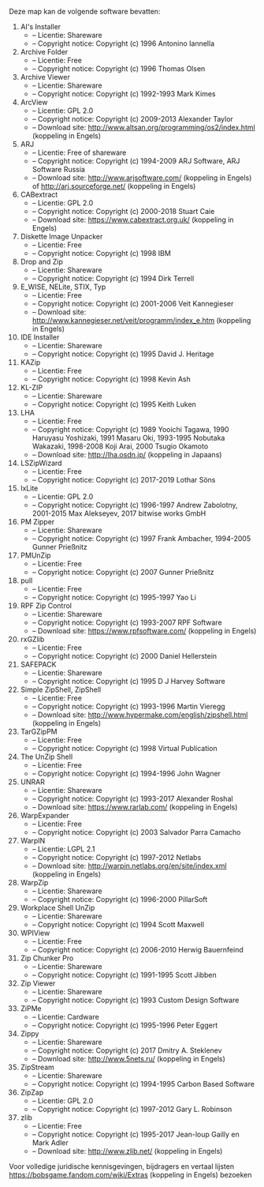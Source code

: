 ﻿Deze map kan de volgende software bevatten:

1. AI's Installer
   - – Licentie: Shareware
   - – Copyright notice: Copyright (c) 1996 Antonino Iannella
2. Archive Folder
   - – Licentie: Free
   - – Copyright notice: Copyright (c) 1996 Thomas Olsen
3. Archive Viewer
   - – Licentie: Shareware
   - – Copyright notice: Copyright (c) 1992-1993 Mark Kimes
4. ArcView
   - – Licentie: GPL 2.0
   - – Copyright notice: Copyright (c) 2009-2013 Alexander Taylor
   - – Download site: http://www.altsan.org/programming/os2/index.html (koppeling in Engels)
5. ARJ
   - – Licentie: Free of shareware
   - – Copyright notice: Copyright (c) 1994-2009 ARJ Software, ARJ Software Russia
   - – Download site: http://www.arjsoftware.com/ (koppeling in Engels) of http://arj.sourceforge.net/ (koppeling in Engels)
6. CABextract
   - – Licentie: GPL 2.0
   - – Copyright notice: Copyright (c) 2000-2018 Stuart Caie
   - – Download site: https://www.cabextract.org.uk/ (koppeling in Engels)
7. Diskette Image Unpacker
   - – Licentie: Free
   - – Copyright notice: Copyright (c) 1998 IBM
8. Drop and Zip
   - – Licentie: Shareware
   - – Copyright notice: Copyright (c) 1994 Dirk Terrell
9. E_WISE, NELite, STIX, Typ
   - – Licentie: Free
   - – Copyright notice: Copyright (c) 2001-2006 Veit Kannegieser
   - – Download site: http://www.kannegieser.net/veit/programm/index_e.htm (koppeling in Engels)
10. IDE Installer
    - – Licentie: Shareware
    - – Copyright notice: Copyright (c) 1995 David J. Heritage
11. KAZip
    - – Licentie: Free
    - – Copyright notice: Copyright (c) 1998 Kevin Ash
12. KL-ZIP
    - – Licentie: Shareware
    - – Copyright notice: Copyright (c) 1995 Keith Luken
13. LHA
    - – Licentie: Free
    - – Copyright notice: Copyright (c) 1989 Yooichi Tagawa, 1990 Haruyasu Yoshizaki, 1991 Masaru Oki, 1993-1995 Nobutaka Wakazaki, 1998-2008 Koji Arai, 2000 Tsugio Okamoto
    - – Download site: http://lha.osdn.jp/ (koppeling in Japaans)
14. LSZipWizard
    - – Licentie: Free
    - – Copyright notice: Copyright (c) 2017-2019 Lothar Söns
15. lxLite
    - – Licentie: GPL 2.0
    - – Copyright notice: Copyright (c) 1996-1997 Andrew Zabolotny, 2001-2015 Max Alekseyev, 2017 bitwise works GmbH
16. PM Zipper
    - – Licentie: Shareware
    - – Copyright notice: Copyright (c) 1997 Frank Ambacher, 1994-2005 Gunner Prießnitz
17. PMUnZip
    - – Licentie: Free
    - – Copyright notice: Copyright (c) 2007 Gunner Prießnitz
18. pull
    - – Licentie: Free
    - – Copyright notice: Copyright (c) 1995-1997 Yao Li
19. RPF Zip Control
    - – Licentie: Shareware
    - – Copyright notice: Copyright (c) 1993-2007 RPF Software
    - – Download site: https://www.rpfsoftware.com/ (koppeling in Engels)
20. rxGZlib
    - – Licentie: Free
    - – Copyright notice: Copyright (c) 2000 Daniel Hellerstein
21. SAFEPACK
    - – Licentie: Shareware
    - – Copyright notice: Copyright (c) 1995 D J Harvey Software
22. Simple ZipShell, ZipShell
    - – Licentie: Free
    - – Copyright notice: Copyright (c) 1993-1996 Martin Vieregg
    - – Download site: http://www.hypermake.com/english/zipshell.html (koppeling in Engels)
23. TarGZipPM
    - – Licentie: Free
    - – Copyright notice: Copyright (c) 1998 Virtual Publication
24. The UnZip Shell
    - – Licentie: Free
    - – Copyright notice: Copyright (c) 1994-1996 John Wagner
25. UNRAR
    - – Licentie: Shareware
    - – Copyright notice: Copyright (c) 1993-2017 Alexander Roshal
    - – Download site: https://www.rarlab.com/ (koppeling in Engels)
26. WarpExpander
    - – Licentie: Free
    - – Copyright notice: Copyright (c) 2003 Salvador Parra Camacho
27. WarpIN
    - – Licentie: LGPL 2.1
    - – Copyright notice: Copyright (c) 1997-2012 Netlabs
    - – Download site: http://warpin.netlabs.org/en/site/index.xml (koppeling in Engels)
28. WarpZip
    - – Licentie: Shareware
    - – Copyright notice: Copyright (c) 1996-2000 PillarSoft
29. Workplace Shell UnZip
    - – Licentie: Shareware
    - – Copyright notice: Copyright (c) 1994 Scott Maxwell
30. WPIView
    - – Licentie: Free
    - – Copyright notice: Copyright (c) 2006-2010 Herwig Bauernfeind
31. Zip Chunker Pro
    - – Licentie: Shareware
    - – Copyright notice: Copyright (c) 1991-1995 Scott Jibben
32. Zip Viewer
    - – Licentie: Shareware
    - – Copyright notice: Copyright (c) 1993 Custom Design Software
33. ZiPMe
    - – Licentie: Cardware
    - – Copyright notice: Copyright (c) 1995-1996 Peter Eggert
34. Zippy
    - – Licentie: Shareware
    - – Copyright notice: Copyright (c) 2017 Dmitry A. Steklenev
    - – Download site: http://www.5nets.ru/ (koppeling in Engels)
35. ZipStream
    - – Licentie: Shareware
    - – Copyright notice: Copyright (c) 1994-1995 Carbon Based Software
36. ZipZap
    - – Licentie: GPL 2.0
    - – Copyright notice: Copyright (c) 1997-2012 Gary L. Robinson
37. zlib
    - – Licentie: Free
    - – Copyright notice: Copyright (c) 1995-2017 Jean-loup Gailly en Mark Adler
    - – Download site: http://www.zlib.net/ (koppeling in Engels)

Voor volledige juridische kennisgevingen, bijdragers en vertaal lijsten https://bobsgame.fandom.com/wiki/Extras (koppeling in Engels) bezoeken
